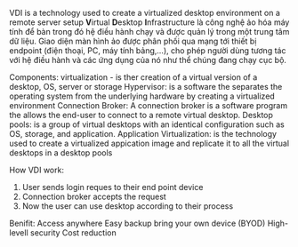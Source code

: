VDI is a technology used to create a virtualized desktop environment on a remote server setup
**V**irtual **D**esktop **I**nfrastructure là công nghệ ảo hóa máy tính để bàn trong đó hệ điều hành chạy và được quản lý trong một trung tâm dữ liệu. Giao diện màn hình ảo được phân phối qua mạng tới thiết bị endpoint (điện thoại, PC, máy tính bảng,...), cho phép người dùng tương tác với hệ điều hành và các ứng dụng của nó như thể chúng đang chạy cục bộ.

Components:
virtualization - is ther creation of a virtual version of a desktop, OS, server or storage
Hypervisor: is a software the separates the operating system from the underlying hardware by creating a virtualized environment
Connection Broker: A connection broker is a software program the allows the end-user to connect to a remote virtual desktop.
Desktop pools: is a group of virtual desktops with an identical configuration such as OS, storage, and application.
Application Virtualization: is the technology used to create a virtualized appication image and replicate it to all the virtual desktops in a desktop pools

How VDI work:
1. User sends login reques to their end point device
2. Connection broker accepts the request
3. Now the user can use desktop according to their process

Benifit:
Access anywhere
Easy backup
bring your own device (BYOD)
High-levell security
Cost reduction
